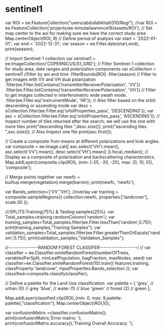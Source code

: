 # sentinel1
var ROI = ee.FeatureCollection("users/abdullahkhalil310/Regi");
//var ROI = ee.FeatureCollection('projects/ee-kimutailawrence19/assets/ROI');
// Set map center to the aoi for making sure we have the correct study area
Map.centerObject(ROI, 9)
// Define period of analysis
var start = '2022-01-01';
var end = '2022-12-31';
var season = ee.Filter.date(start,end);
print(season);


// Import Sentinel-1 collection
var sentinel1 =  ee.ImageCollection('COPERNICUS/S1_GRD');
// Filter Sentinel-1 collection for study area, date ranges and polarization components
var sCollection =  sentinel1
                    //filter by aoi and time
                    .filterBounds(ROI)
                    .filter(season)
                    // Filter to get images with VV and VH dual polarization
                    .filter(ee.Filter.listContains('transmitterReceiverPolarisation', 'VV'))
                    .filter(ee.Filter.listContains('transmitterReceiverPolarisation', 'VH'))
                    // Filter to get images collected in interferometric wide swath mode.
                    .filter(ee.Filter.eq('instrumentMode', 'IW'));
// Also filter based on the orbit: descending or ascending mode
var desc = sCollection.filter(ee.Filter.eq('orbitProperties_pass', 'DESCENDING'));
var asc = sCollection.filter(ee.Filter.eq('orbitProperties_pass', 'ASCENDING'));
// Inspect number of tiles returned after the search; we will use the one with more tiles
print("descending tiles ",desc.size());
print("ascending tiles ",asc.size());
// Also Inspect one file
print(asc.first());

// Create a composite from means at different polarizations and look angles.
var composite = ee.Image.cat([
  asc.select('VH').mean(),
  asc.select('VV').mean(),
  desc.select('VH').mean()
]).focal_median();
// Display as a composite of polarization and backscattering characteristics.
Map.addLayer(composite.clip(ROI), {min: [-25, -20, -25], max: [0, 10, 0]}, 'composite');
  
// Merge points together
var newfc = builtup.merge(vegetation).merge(barren);
print(newfc, 'newfc');

var Bands_selection=['VV','VH'];
//overlay
var training = composite.sampleRegions({
  collection:newfc,
  properties:['landcover'],
  scale:30
});

///SPLITS:Training(75%) & Testing samples(25%).
var Total_samples=training.randomColumn('random');
var training_samples=Total_samples.filter(ee.Filter.lessThan('random',0.75));
print(training_samples,"Training Samples");
var validation_samples=Total_samples.filter(ee.Filter.greaterThanOrEquals('random',0.75));
print(validation_samples,"Validation_Samples");


//---------------RANDOM FOREST CLASSIFER-------------------/
// var classifier = ee.Classifier.smileRandomForest(numberOfTrees, variablesPerSplit, minLeafPopulation, bagFraction, maxNodes, seed)
var classifier=ee.Classifier.smileRandomForest(10).train({
features:training,
classProperty:'landcover',
inputProperties:Bands_selection
});
var classified=composite.classify(classifier);

// Define a palette for the Land Use classification.
var palette = [
  'grey', // urban (0)  // grey
  'blue', // water (1)  // blue
  'green' //  forest (2) // green
];

Map.addLayer(classified.clip(ROI),{min: 0, max: 9,palette: palette},"classification");
Map.centerObject(ROI,10);

var confusionMatrix =classifier.confusionMatrix();
print(confusionMatrix,'Error matrix: ');
print(confusionMatrix.accuracy(),'Training Overall Accuracy: ');
